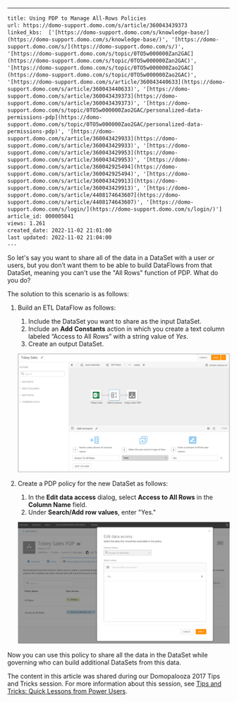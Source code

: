 ---
    title: Using PDP to Manage All-Rows Policies
    url: https://domo-support.domo.com/s/article/360043439373
    linked_kbs:  ['[https://domo-support.domo.com/s/knowledge-base/](https://domo-support.domo.com/s/knowledge-base/)', '[https://domo-support.domo.com/s/](https://domo-support.domo.com/s/)', '[https://domo-support.domo.com/s/topic/0TO5w000000Zan2GAC](https://domo-support.domo.com/s/topic/0TO5w000000Zan2GAC)', '[https://domo-support.domo.com/s/topic/0TO5w000000Zao2GAC](https://domo-support.domo.com/s/topic/0TO5w000000Zao2GAC)', '[https://domo-support.domo.com/s/article/360043440633](https://domo-support.domo.com/s/article/360043440633)', '[https://domo-support.domo.com/s/article/360043439373](https://domo-support.domo.com/s/article/360043439373)', '[https://domo-support.domo.com/s/topic/0TO5w000000Zao2GAC/personalized-data-permissions-pdp](https://domo-support.domo.com/s/topic/0TO5w000000Zao2GAC/personalized-data-permissions-pdp)', '[https://domo-support.domo.com/s/article/360043429933](https://domo-support.domo.com/s/article/360043429933)', '[https://domo-support.domo.com/s/article/360043429953](https://domo-support.domo.com/s/article/360043429953)', '[https://domo-support.domo.com/s/article/360042925494](https://domo-support.domo.com/s/article/360042925494)', '[https://domo-support.domo.com/s/article/360043429913](https://domo-support.domo.com/s/article/360043429913)', '[https://domo-support.domo.com/s/article/4408174643607](https://domo-support.domo.com/s/article/4408174643607)', '[https://domo-support.domo.com/s/login/](https://domo-support.domo.com/s/login/)']
    article_id: 000005041
    views: 1.261
    created_date: 2022-11-02 21:01:00
    last updated: 2022-11-02 21:04:00
    ---



So let's say you want to share all of the data in a DataSet with a user or users, but you don’t want them to be able to build DataFlows from that DataSet, meaning you can't use the "All Rows" function of PDP. What do you do?


The solution to this scenario is as follows:


1. Build an ETL DataFlow as follows:


	1. Include the DataSet you want to share as the input DataSet.
	2. Include an **Add** **Constants** action in which you create a text column labeled “Access to All Rows” with a string value of *Yes*.
	3. Create an output DataSet.  
	  
	![add_all_rows_1.png](add_all_rows_1.png)
2. Create a PDP policy for the new DataSet as follows:


	1. In the **Edit data access** dialog, select **Access to All Rows** in the **Column Name** field.
	2. Under **Search/Add row values**, enter "Yes."  
	  
	![add_all_rows_2.png](add_all_rows_2.png)


Now you can use this policy to share all the data in the DataSet while governing who can build additional DataSets from this data.


The content in this article was shared during our Domopalooza 2017 Tips and Tricks session. For more information about this session, see [Tips and Tricks: Quick Lessons from Power Users](/s/article/360043440633 "Tips and Tricks: Quick Lessons from Power Users").

